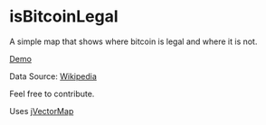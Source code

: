 # isBitcoinLegal

A simple map that shows where bitcoin is legal and where it is not.

[Demo](https://hexadeciman.github.io/isbitcoinlegal/)

Data Source: [Wikipedia](https://en.wikipedia.org/wiki/Legality_of_bitcoin_by_country_or_territory)

Feel free to contribute.

Uses [jVectorMap](http://jvectormap.com/)
